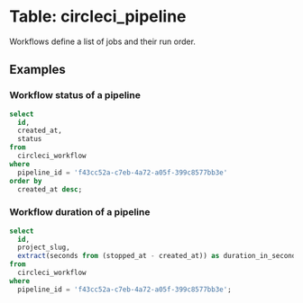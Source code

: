 # Table: circleci_pipeline

Workflows define a list of jobs and their run order.

## Examples

### Workflow status of a pipeline

```sql
select
  id,
  created_at,
  status
from
  circleci_workflow
where
  pipeline_id = 'f43cc52a-c7eb-4a72-a05f-399c8577bb3e'
order by
  created_at desc;
```

### Workflow duration of a pipeline

```sql
select
  id,
  project_slug,
  extract(seconds from (stopped_at - created_at)) as duration_in_seconds
from
  circleci_workflow
where
  pipeline_id = 'f43cc52a-c7eb-4a72-a05f-399c8577bb3e';
```
